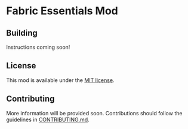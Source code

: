 # Fabric Essentials Mod

## Building
Instructions coming soon!

## License
This mod is available under the [MIT license](LICENSE).

## Contributing
More information will be provided soon. Contributions should follow the guidelines in [CONTRIBUTING.md](CONTRIBUTING.md).
